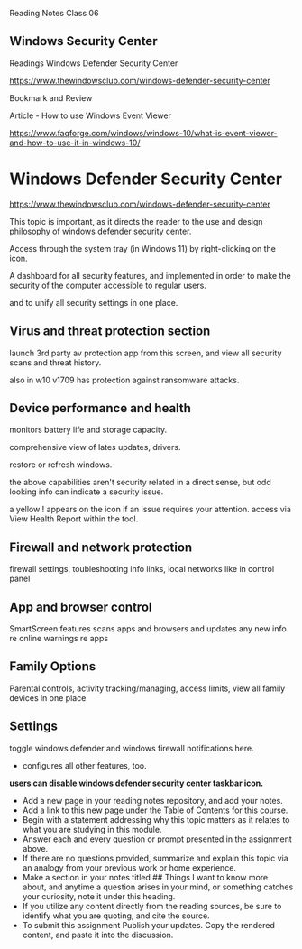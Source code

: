 Reading Notes
Class 06

## Windows Security Center


Readings
Windows Defender Security Center

https://www.thewindowsclub.com/windows-defender-security-center


Bookmark and Review

Article - How to use Windows Event Viewer

https://www.faqforge.com/windows/windows-10/what-is-event-viewer-and-how-to-use-it-in-windows-10/



# Windows Defender Security Center
https://www.thewindowsclub.com/windows-defender-security-center

This topic is important, as it directs the reader to the use and design philosophy of windows defender security center. 

Access through the system tray (in Windows 11) by right-clicking on the icon. 

A dashboard for all security features, and implemented in order to make the security of the computer accessible to regular users. 

and to unify all security settings in one place. 


## Virus and threat protection section
launch 3rd party av protection app from this screen, and view all security scans and threat history.

also in w10 v1709 has protection against ransomware attacks. 



## Device performance and health
monitors battery life and storage capacity. 

comprehensive view of lates updates, drivers.  

restore or refresh windows. 

the above capabilities aren't security related in a direct sense, but odd looking info can indicate a security issue. 

a yellow ! appears on the icon if an issue requires your attention. access via View Health Report within the tool. 


## Firewall and network protection

firewall settings, toubleshooting info links, local networks like in control panel


## App and browser control
SmartScreen features scans apps and browsers and updates any new info re online warnings re apps


## Family Options
Parental controls, activity tracking/managing, access limits, view all family devices in one place


## Settings
toggle windows defender and windows firewall notifications here. 

- configures all other features, too. 


**users can disable windows defender security center taskbar icon.** 


- Add a new page in your reading notes repository, and add your notes.
- Add a link to this new page under the Table of Contents for this course.
- Begin with a statement addressing why this topic matters as it relates to what you are studying in this module.
- Answer each and every question or prompt presented in the assignment above.
- If there are no questions provided, summarize and explain this topic via an analogy from your previous work or home experience.
- Make a section in your notes titled ## Things I want to know more about, and anytime a question arises in your mind, or something catches your curiosity, note it under this heading.
- If you utilize any content directly from the reading sources, be sure to identify what you are quoting, and cite the source.
- To submit this assignment
Publish your updates.
Copy the rendered content, and paste it into the discussion.